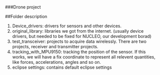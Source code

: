 ###Drone project

##Folder description
1. Device_drivers: drivers for sensors and other devices.
2. original_library: libraries we got from the internet. (usually device drivers, but needed to be fixed for NUCLEO, our development borad)
3. test_transceiver: projects to acquire data wirelessly. There are two projects, receiver and transmitter projects.
4. tracking_with_MPU9150: tracking the position of the sensor. If this works, we will have a fix coordinate to represent all relevent quantities, like forces, accelerations, angles and so on. 
5. eclipse settings: contains default eclipse settings
